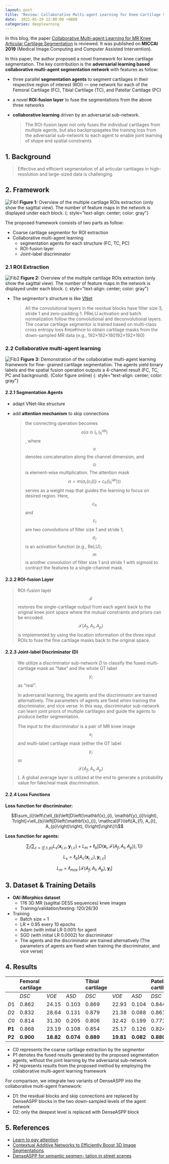 ```yaml
---
layout: post
title: "Review: Collaborative Multi-agent Learning for Knee Cartilage Segmentation"
date:  2021-01-29 22:00:00 +0800
categories: deeplearning
---
```


In this blog, the paper [Collaborative Multi-agent Learning for MR Knee Articular Cartilage Segmentation](https://link.springer.com/chapter/10.1007/978-3-030-32245-8_32) is reviewed. It was published on **MICCAI 2019** (Medical Image Computing and Computer Assisted Intervention).

In this paper, the author proposed a novel framework for knee cartilage segmentation. The key contribution is the **adversarial learning based collaborative multi-agent segmentation network** with features as follow:

* three parallel **segmentation agents** to segment cartilages in their respective region of interest (ROI) — one network for each of the Femoral Cartilage (FC), Tibial Cartilage (TC), and Patellar Cartilage (PC)

* a novel **ROI-fusion layer** to fuse the segmentations from the above three networks

* **collaborative learning** driven by an adversarial sub-network.

  > The ROI-fusion layer not only fuses the individual cartilages from multiple agents, but also backpropagates the training loss from the adversarial sub-network to each agent to enable joint learning of shape and spatial constraints

## 1. Background

> Effective and efficient segmentation of all articular cartilages in  high-resolution and large-sized data is challenging.

## 2. Framework

![Fib1]({{site.baseurl}}/assets/210129_multiagent_learning/img/fig1.png)
**Figure 1:** Overview of the multiple cartilage ROIs extraction (only show the sagittal view). The number of feature maps in the network is displayed under each block.
{: style="text-align: center; color: gray"}

The proposed framework consists of two parts as follow:
* Coarse cartilage segmentor for ROI extraction
* Collaborative multi-agent learning
  * segmentation agents for each structure (FC, TC, PC)
  * ROI-fusion layer
  * Joint-label discriminator

### 2.1 ROI Extraction

![Fib2]({{site.baseurl}}/assets/210129_multiagent_learning/img/fig2.png)
**Figure 2:** Overview of the multiple cartilage ROIs extraction (only show the sagittal view). The number of feature maps in the network is displayed under each block.
{: style="text-align: center; color: gray"}

* The segmentor's structure is like [VNet](https://ieeexplore.ieee.org/abstract/document/7785132)

  > All the convolutional layers in the residual blocks have filter size 3, stride 1 and zero-padding 1. PReLU activation and batch normalization follow the convolutional and deconvolutional layers. The coarse cartilage segmentor is trained based on multi-class cross entropy loss ℓ𝑚𝑐𝑒ℓmce to obtain cartilage masks from the down-sampled MR data (e.g., 192×192×160192×192×160)

### 2.2 Collaborative multi-agent learning

![Fib3]({{site.baseurl}}/assets/210129_multiagent_learning/img/fig3.png)
**Figure 3:** Demonstration of the collaborative multi-agent learning framework for fine- grained cartilage segmentation. The agents yield binary labels and the spatial fusion operation outputs a 4-channel result (FC, TC, PC and background). (Color figure online)
{: style="text-align: center; color: gray"}

#### 2.2.1 Segmentation Agents

* adapt VNet-like structure

* add **attention mechanism** to skip connections

  > the connecting operation becomes $$o\left(\alpha \odot I_{l}, I_{h}^{u p}\right)$$, where $$o$$ denotes concatenation along the channel dimension, and $$\odot$$ is element-wise multiplication. The attention mask $$\alpha=m\left(\sigma_{r}\left(c_{l}\left(I_{l}\right)+c_{h}\left(I_{h}^{u p}\right)\right)\right)$$ serves as a weight map that guides the learning to focus on desired region. Here, $$c_{h}$$ and $$c_{l}$$ are two convolutions of filter size 1 and stride 1; $$\sigma_{r}$$ is an activation function (e.g., ReLU); $$m$$ is another convolution of filter size 1 and stride 1 with sigmoid to contract the features to a single-channel mask.

#### 2.2.2 ROI-fusion Layer

> ROI-fusion layer $$\mathcal{F}$$ restores the single-cartilage output from each agent back to the original knee joint space where the mutual constraints and priors can be encoded. $$\mathcal{F}\left(A_{f}, A_{t}, A_{p}\right)$$ is implemented by using the location information of the three input ROIs to fuse the fine cartilage masks back to the original space. 

#### 2.2.3 Joint-label Discriminator (D)

> We utilize a discriminator sub-network *D* to classify the fused multi-cartilage mask as “fake” and the whole GT label $$y_{i}$$ as “real”. 
>
> In adversarial learning, the agents and the discriminator are trained alternatively. The parameters of agents are fixed when training the discriminator, and vice verse. In this way, discriminator sub-network can learn joint priors of multiple cartilages and guide the agents to produce better segmentation.
>
> The input to the discriminator is a pair of MR knee image $$x_{i}$$ and multi-label cartilage mask (either the GT label $$y_i$$ or $$\mathcal{F}\left(A_{f}, A_{t}, A_{p}\right)$$). A global average layer is utilized at the end to generate a probability value for fake/real mask discrimination.

#### 2.2.4 Loss Functions

**Loss function for discriminator:**

$$\sum_{i}\left\{\ell_{b}\left[D\left(\mathbf{x}_{i}, \mathbf{y}_{i}\right), 1\right]+\ell_{b}\left[D\left(\mathbf{x}_{i}, \mathcal{F}\left(A_{f}, A_{t}, A_{p}\right)\right), 0\right]\right\}\\$$

**Loss function for agents:**

$$\sum_{i}\left\{\sum_{c=\{f, t, p\}} L_{s}\left(\mathbf{x}_{i, c}, \mathbf{y}_{i, c}\right)+L_{m}+\ell_{b}\left[D\left(\mathbf{x}_{i}, \mathcal{F}\left(A_{f}, A_{t}, A_{p}\right)\right), 1\right]\right\}$$

$$L_{s}=\ell_{b}\left[A_{c}\left(\mathbf{x}_{i, c}\right), \mathbf{y}_{i, c}\right]$$

$$L_{m}=\ell_{\text {mce }}\left[\mathcal{F}\left(A_{f}, A_{t}, A_{p}\right), \mathbf{y}_{i}\right]$$

## 3. Dataset & Training Details

* **OAI iMorphics dataset**
  * 176 3D MR (sagittal DESS sequences) knee images
  * Training/validation/testing: 120/26/30
* Training
  * Batch size = 1 
  * LR * 0.95 every 10 epochs
  * Adam (with initial LR 0.001) for agent 
  * SGD (with initial LR 0.0002) for discriminator
  * The agents and the discriminator are trained alternatively (The parameters of agents are fixed when training the discriminator, and vice verse)

## 4. Results

|        | Femoral cartilage |           |           | Tibial cartilage |           |           | Patellar cartilage |           |           | All cartilages |           |           |
| :----- | :---------------- | :-------- | :-------- | :--------------- | :-------- | :-------- | :----------------- | :-------- | :-------- | :------------- | :-------- | --------- |
|        | *DSC*             | *VOE*     | *ASD*     | *DSC*            | *VOE*     | *ASD*     | *DSC*              | *VOE*     | *ASD*     | *DSC*          | *VOE*     | *ASD*     |
| *D*1   | 0.862             | 24.15     | 0.103     | 0.869            | 22.93     | 0.104     | 0.844              | 26.65     | 0.107     | 0.866          | 23.59     | 0.095     |
| *D*2   | 0.832             | 28.64     | 0.131     | 0.879            | 21.38     | 0.088     | 0.861              | 23.69     | 0.091     | 0.851          | 25.94     | 0.111     |
| *C*0   | 0.814             | 31.30     | 0.205     | 0.806            | 32.42     | 0.199     | 0.771              | 35.74     | 0.350     | 0.809          | 31.99     | 0.213     |
| **P1** | 0.868             | 23.19     | 0.108     | 0.854            | 25.17     | 0.126     | 0.824              | 28.78     | 0.201     | 0.862          | 24.24     | 0.110     |
| **P2** | **0.900**         | **18.82** | **0.074** | **0.889**        | **19.81** | **0.082** | **0.880**          | **21.19** | **0.075** | **0.893**      | **19.19** | **0.073** |


* C0 represents the coarse cartilage extraction by the segmentor 
* P1 denotes the fused results generated by the proposed segmentation agents, without the joint learning by the adversarial sub-network
* P2 represents results from the proposed method by employing the collaborative multi-agent learning framework

For comparison, we integrate two variants of DenseASPP into the collaborative multi-agent framework:
* D1: the residual blocks and skip connections are replaced by DenseASPP blocks in the two down-sampled levels of the agent network
* D2: only the deepest level is replaced with DenseASPP block

## 5. References

* <u>[Learn to pay attention](https://arxiv.org/abs/1804.02391)</u>
* <u>[Contextual Additive Networks to Efficiently Boost 3D Image Segmentations](https://link.springer.com/chapter/10.1007/978-3-030-00889-5_11)</u>
* <u>[DenseASPP for semantic segmen- tation in street scenes](https://ieeexplore.ieee.org/abstract/document/8578486)</u>




